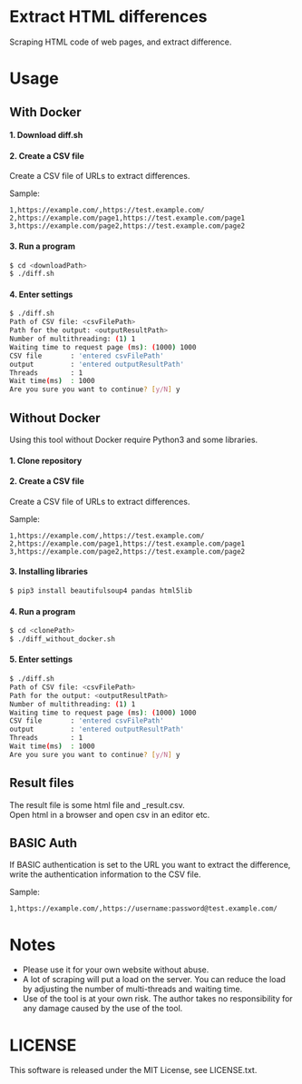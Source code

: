 # Extract HTML differences
Scraping HTML code of web pages, and extract difference.

# Usage

## With Docker

#### 1. Download diff.sh

#### 2. Create a CSV file
Create a CSV file of URLs to extract differences.

Sample:
```csv
1,https://example.com/,https://test.example.com/
2,https://example.com/page1,https://test.example.com/page1
3,https://example.com/page2,https://test.example.com/page2
```

#### 3. Run a program
```bash
$ cd <downloadPath>
$ ./diff.sh
```

#### 4. Enter settings
```bash
$ ./diff.sh 
Path of CSV file: <csvFilePath>
Path for the output: <outputResultPath>
Number of multithreading: (1) 1
Waiting time to request page (ms): (1000) 1000
CSV file       : 'entered csvFilePath'
output         : 'entered outputResultPath'
Threads        : 1
Wait time(ms)  : 1000
Are you sure you want to continue? [y/N] y
```

## Without Docker
Using this tool without Docker require Python3 and some libraries.

#### 1. Clone repository

#### 2. Create a CSV file
Create a CSV file of URLs to extract differences.

Sample:
```csv
1,https://example.com/,https://test.example.com/
2,https://example.com/page1,https://test.example.com/page1
3,https://example.com/page2,https://test.example.com/page2
```

#### 3. Installing libraries
```bash
$ pip3 install beautifulsoup4 pandas html5lib
```

#### 4. Run a program
```bash
$ cd <clonePath>
$ ./diff_without_docker.sh
```

#### 5. Enter settings
```bash
$ ./diff.sh 
Path of CSV file: <csvFilePath>
Path for the output: <outputResultPath>
Number of multithreading: (1) 1
Waiting time to request page (ms): (1000) 1000
CSV file       : 'entered csvFilePath'
output         : 'entered outputResultPath'
Threads        : 1
Wait time(ms)  : 1000
Are you sure you want to continue? [y/N] y
```

## Result files
The result file is some html file and _result.csv.  
Open html in a browser and open csv in an editor etc.

## BASIC Auth
If BASIC authentication is set to the URL you want to extract the difference, write the authentication information to the CSV file.

Sample:
```csv
1,https://example.com/,https://username:password@test.example.com/
```
# Notes
- Please use it for your own website without abuse.
- A lot of scraping will put a load on the server. You can reduce the load by adjusting the number of multi-threads and waiting time.
- Use of the tool is at your own risk. The author takes no responsibility for any damage caused by the use of the tool.

# LICENSE
This software is released under the MIT License, see LICENSE.txt.
